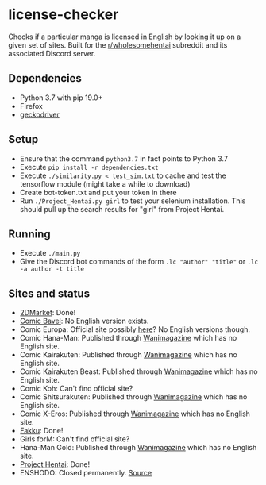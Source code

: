# license-checker
Checks if a particular manga is licensed in English by looking it up on a given set of sites.
Built for the [r/wholesomehentai](https://reddit.com/r/wholesomehentai) subreddit and its associated Discord server.
## Dependencies
* Python 3.7 with pip 19.0+
* Firefox
* [geckodriver](https://github.com/mozilla/geckodriver/releases)
## Setup
* Ensure that the command `python3.7` in fact points to Python 3.7
* Execute `pip install -r dependencies.txt`
* Execute `./similarity.py < test_sim.txt` to cache and test the tensorflow module (might take a while to download)
* Create bot-token.txt and put your token in there
* Run `./Project_Hentai.py girl` to test your selenium installation. This should pull up the search results for "girl" from Project Hentai.
## Running
* Execute `./main.py`
* Give the Discord bot commands of the form `.lc "author" "title"` or `.lc -a author -t title`
## Sites and status
* [2DMarket](http://2d-market.com/): Done!
* [Comic Bavel](https://comicbavel.com/): No English version exists.
* Comic Europa: Official site possibly [here](http://comicbavel.com/europa/)? No English versions though.
* Comic Hana-Man: Published through [Wanimagazine](https://www.wani.com/) which has no English site.
* Comic Kairakuten: Published through [Wanimagazine](https://www.wani.com/) which has no English site.
* Comic Kairakuten Beast: Published through [Wanimagazine](https://www.wani.com/) which has no English site.
* Comic Koh: Can't find official site?
* Comic Shitsurakuten: Published through [Wanimagazine](https://www.wani.com/) which has no English site.
* Comic X-Eros: Published through [Wanimagazine](https://www.wani.com/) which has no English site.
* [Fakku](https://www.fakku.net/): Done!
* Girls forM: Can't find official site?
* Hana-Man Gold: Published through [Wanimagazine](https://www.wani.com/) which has no English site.
* [Project Hentai](https://www.projecthentai.com/): Done!
* ENSHODO: Closed permanently. [Source](https://www.twipu.com/patinafinish/tweet/1167021110849703937)
